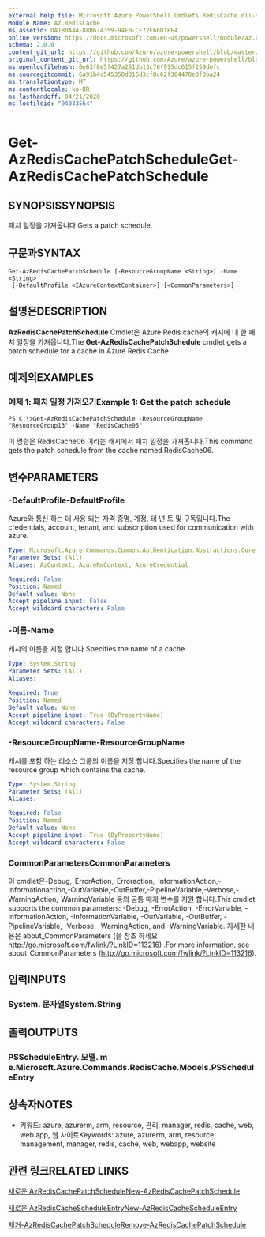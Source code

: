```yaml
---
external help file: Microsoft.Azure.PowerShell.Cmdlets.RedisCache.dll-Help.xml
Module Name: Az.RedisCache
ms.assetid: DA180A4A-88B6-4359-94E0-CF72F66D1FE4
online version: https://docs.microsoft.com/en-us/powershell/module/az.rediscache/get-azrediscachepatchschedule
schema: 2.0.0
content_git_url: https://github.com/Azure/azure-powershell/blob/master/src/RedisCache/RedisCache/help/Get-AzRedisCachePatchSchedule.md
original_content_git_url: https://github.com/Azure/azure-powershell/blob/master/src/RedisCache/RedisCache/help/Get-AzRedisCachePatchSchedule.md
ms.openlocfilehash: 0e63f8e5f427a251db13c76f915dc615f259defc
ms.sourcegitcommit: 6a91b4c545350d316d3cf8c62f384478e3f3ba24
ms.translationtype: MT
ms.contentlocale: ko-KR
ms.lasthandoff: 04/21/2020
ms.locfileid: "94043564"
---
```

# <span data-ttu-id="84a21-101">Get-AzRedisCachePatchSchedule</span><span class="sxs-lookup"><span data-stu-id="84a21-101">Get-AzRedisCachePatchSchedule</span></span>

## <span data-ttu-id="84a21-102">SYNOPSIS</span><span class="sxs-lookup"><span data-stu-id="84a21-102">SYNOPSIS</span></span>
<span data-ttu-id="84a21-103">패치 일정을 가져옵니다.</span><span class="sxs-lookup"><span data-stu-id="84a21-103">Gets a patch schedule.</span></span>

## <span data-ttu-id="84a21-104">구문과</span><span class="sxs-lookup"><span data-stu-id="84a21-104">SYNTAX</span></span>

```
Get-AzRedisCachePatchSchedule [-ResourceGroupName <String>] -Name <String>
 [-DefaultProfile <IAzureContextContainer>] [<CommonParameters>]
```

## <span data-ttu-id="84a21-105">설명은</span><span class="sxs-lookup"><span data-stu-id="84a21-105">DESCRIPTION</span></span>
<span data-ttu-id="84a21-106">**AzRedisCachePatchSchedule** Cmdlet은 Azure Redis cache의 캐시에 대 한 패치 일정을 가져옵니다.</span><span class="sxs-lookup"><span data-stu-id="84a21-106">The **Get-AzRedisCachePatchSchedule** cmdlet gets a patch schedule for a cache in Azure Redis Cache.</span></span>

## <span data-ttu-id="84a21-107">예제의</span><span class="sxs-lookup"><span data-stu-id="84a21-107">EXAMPLES</span></span>

### <span data-ttu-id="84a21-108">예제 1: 패치 일정 가져오기</span><span class="sxs-lookup"><span data-stu-id="84a21-108">Example 1: Get the patch schedule</span></span>
```
PS C:\>Get-AzRedisCachePatchSchedule -ResourceGroupName "ResourceGroup13" -Name "RedisCache06"
```

<span data-ttu-id="84a21-109">이 명령은 RedisCache06 이라는 캐시에서 패치 일정을 가져옵니다.</span><span class="sxs-lookup"><span data-stu-id="84a21-109">This command gets the patch schedule from the cache named RedisCache06.</span></span>

## <span data-ttu-id="84a21-110">변수</span><span class="sxs-lookup"><span data-stu-id="84a21-110">PARAMETERS</span></span>

### <span data-ttu-id="84a21-111">-DefaultProfile</span><span class="sxs-lookup"><span data-stu-id="84a21-111">-DefaultProfile</span></span>
<span data-ttu-id="84a21-112">Azure와 통신 하는 데 사용 되는 자격 증명, 계정, 테 넌 트 및 구독입니다.</span><span class="sxs-lookup"><span data-stu-id="84a21-112">The credentials, account, tenant, and subscription used for communication with azure.</span></span>

```yaml
Type: Microsoft.Azure.Commands.Common.Authentication.Abstractions.Core.IAzureContextContainer
Parameter Sets: (All)
Aliases: AzContext, AzureRmContext, AzureCredential

Required: False
Position: Named
Default value: None
Accept pipeline input: False
Accept wildcard characters: False
```

### <span data-ttu-id="84a21-113">-이름</span><span class="sxs-lookup"><span data-stu-id="84a21-113">-Name</span></span>
<span data-ttu-id="84a21-114">캐시의 이름을 지정 합니다.</span><span class="sxs-lookup"><span data-stu-id="84a21-114">Specifies the name of a cache.</span></span>

```yaml
Type: System.String
Parameter Sets: (All)
Aliases:

Required: True
Position: Named
Default value: None
Accept pipeline input: True (ByPropertyName)
Accept wildcard characters: False
```

### <span data-ttu-id="84a21-115">-ResourceGroupName</span><span class="sxs-lookup"><span data-stu-id="84a21-115">-ResourceGroupName</span></span>
<span data-ttu-id="84a21-116">캐시를 포함 하는 리소스 그룹의 이름을 지정 합니다.</span><span class="sxs-lookup"><span data-stu-id="84a21-116">Specifies the name of the resource group which contains the cache.</span></span>

```yaml
Type: System.String
Parameter Sets: (All)
Aliases:

Required: False
Position: Named
Default value: None
Accept pipeline input: True (ByPropertyName)
Accept wildcard characters: False
```

### <span data-ttu-id="84a21-117">CommonParameters</span><span class="sxs-lookup"><span data-stu-id="84a21-117">CommonParameters</span></span>
<span data-ttu-id="84a21-118">이 cmdlet은-Debug,-ErrorAction,-Erroraction,-InformationAction,-Informationaction,-OutVariable,-OutBuffer,-PipelineVariable,-Verbose,-WarningAction,-WarningVariable 등의 공통 매개 변수를 지원 합니다.</span><span class="sxs-lookup"><span data-stu-id="84a21-118">This cmdlet supports the common parameters: -Debug, -ErrorAction, -ErrorVariable, -InformationAction, -InformationVariable, -OutVariable, -OutBuffer, -PipelineVariable, -Verbose, -WarningAction, and -WarningVariable.</span></span> <span data-ttu-id="84a21-119">자세한 내용은 about_CommonParameters (을 참조 하세요 http://go.microsoft.com/fwlink/?LinkID=113216) .</span><span class="sxs-lookup"><span data-stu-id="84a21-119">For more information, see about_CommonParameters (http://go.microsoft.com/fwlink/?LinkID=113216).</span></span>

## <span data-ttu-id="84a21-120">입력</span><span class="sxs-lookup"><span data-stu-id="84a21-120">INPUTS</span></span>

### <span data-ttu-id="84a21-121">System. 문자열</span><span class="sxs-lookup"><span data-stu-id="84a21-121">System.String</span></span>

## <span data-ttu-id="84a21-122">출력</span><span class="sxs-lookup"><span data-stu-id="84a21-122">OUTPUTS</span></span>

### <span data-ttu-id="84a21-123">PSScheduleEntry. 모델. m e.</span><span class="sxs-lookup"><span data-stu-id="84a21-123">Microsoft.Azure.Commands.RedisCache.Models.PSScheduleEntry</span></span>

## <span data-ttu-id="84a21-124">상속자</span><span class="sxs-lookup"><span data-stu-id="84a21-124">NOTES</span></span>
* <span data-ttu-id="84a21-125">키워드: azure, azurerm, arm, resource, 관리, manager, redis, cache, web, web app, 웹 사이트</span><span class="sxs-lookup"><span data-stu-id="84a21-125">Keywords: azure, azurerm, arm, resource, management, manager, redis, cache, web, webapp, website</span></span>

## <span data-ttu-id="84a21-126">관련 링크</span><span class="sxs-lookup"><span data-stu-id="84a21-126">RELATED LINKS</span></span>

[<span data-ttu-id="84a21-127">새로운 AzRedisCachePatchSchedule</span><span class="sxs-lookup"><span data-stu-id="84a21-127">New-AzRedisCachePatchSchedule</span></span>](./New-AzRedisCachePatchSchedule.md)

[<span data-ttu-id="84a21-128">새로운 AzRedisCacheScheduleEntry</span><span class="sxs-lookup"><span data-stu-id="84a21-128">New-AzRedisCacheScheduleEntry</span></span>](./New-AzRedisCacheScheduleEntry.md)

[<span data-ttu-id="84a21-129">제거-AzRedisCachePatchSchedule</span><span class="sxs-lookup"><span data-stu-id="84a21-129">Remove-AzRedisCachePatchSchedule</span></span>](./Remove-AzRedisCachePatchSchedule.md)


